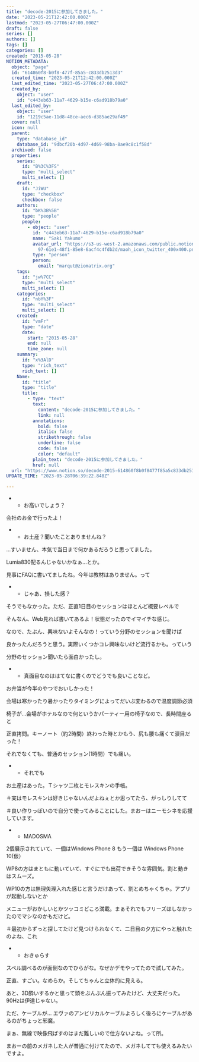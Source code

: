 ```yaml
---
title: "decode-2015に参加してきました。"
date: "2023-05-21T12:42:00.000Z"
lastmod: "2023-05-27T06:47:00.000Z"
draft: false
series: []
authors: []
tags: []
categories: []
created: "2015-05-28"
NOTION_METADATA:
  object: "page"
  id: "614860f8-b0f8-477f-85a5-c833db2513d3"
  created_time: "2023-05-21T12:42:00.000Z"
  last_edited_time: "2023-05-27T06:47:00.000Z"
  created_by:
    object: "user"
    id: "c443eb63-11a7-4629-b15e-c6ad918b79a0"
  last_edited_by:
    object: "user"
    id: "1219c5ae-11d8-48ce-aec6-d385ae29af49"
  cover: null
  icon: null
  parent:
    type: "database_id"
    database_id: "9dbcf20b-4d97-4d69-98ba-8ae9c8c1f58d"
  archived: false
  properties:
    series:
      id: "B%3C%3FS"
      type: "multi_select"
      multi_select: []
    draft:
      id: "JiWU"
      type: "checkbox"
      checkbox: false
    authors:
      id: "bK%3B%5B"
      type: "people"
      people:
        - object: "user"
          id: "c443eb63-11a7-4629-b15e-c6ad918b79a0"
          name: "Saki Yakumo"
          avatar_url: "https://s3-us-west-2.amazonaws.com/public.notion-static.com/3ad1c4\
            97-61e1-48f1-85e8-6acf4c4fdb2d/maoh_icon_twitter_400x400.png"
          type: "person"
          person:
            email: "marqut@ziomatrix.org"
    tags:
      id: "jw%7CC"
      type: "multi_select"
      multi_select: []
    categories:
      id: "nbY%3F"
      type: "multi_select"
      multi_select: []
    created:
      id: "vmFr"
      type: "date"
      date:
        start: "2015-05-28"
        end: null
        time_zone: null
    summary:
      id: "x%3AlD"
      type: "rich_text"
      rich_text: []
    Name:
      id: "title"
      type: "title"
      title:
        - type: "text"
          text:
            content: "decode-2015に参加してきました。"
            link: null
          annotations:
            bold: false
            italic: false
            strikethrough: false
            underline: false
            code: false
            color: "default"
          plain_text: "decode-2015に参加してきました。"
          href: null
  url: "https://www.notion.so/decode-2015-614860f8b0f8477f85a5c833db2513d3"
UPDATE_TIME: "2023-05-28T06:39:22.848Z"

---
```

<link rel="stylesheet" href="https://cdn.jsdelivr.net/npm/katex@0.16.2/dist/katex.min.css" integrity="sha384-bYdxxUwYipFNohQlHt0bjN/LCpueqWz13HufFEV1SUatKs1cm4L6fFgCi1jT643X" crossorigin="anonymous">

- * お高いでしょう？

会社のお金で行ったよ！

- * お土産？聞いたことありませんね？

…すいません、本気で当日まで何かあるだろうと思ってました。


Lumia830配るんじゃないかなぁ…とか。


見事にFAQに書いてましたね。今年は教材はありません。って

- * じゃあ、損した感？

そうでもなかった。ただ、正直1日目のセッションはほとんど概要レベルで


そんなん、Web見れば書いてあるよ！状態だったのでイマイチな感じ。


なので、たぶん、興味ないよそんなの！っていう分野のセッションを聞けば


良かったんだろうと思う。実際いくつかコレ興味ないけど流行るかも。っていう


分野のセッション聞いたら面白かったし。

- * 真面目なのははてなに書くのでどうでも良いことなど。

お弁当が今半のやつでおいしかった！


会場は寒かったり暑かったりタイミングによってだいぶ変わるので温度調節必須


椅子が…会場がホテルなので何というかパーティー用の椅子なので、長時間座ると


正直拷問。キーノート（約2時間）終わった時とかもう、尻も腰も痛くて涙目だった！


それでなくても、普通のセッション(1時間）でも痛い。

- * それでも

お土産はあった。Ｔシャツ二枚とモレスキンの手帳。


＃実はモレスキンは好きじゃないんだよねぇとか思ってたら、がっしりしてて


＃良い作りっぽいので自分で使ってみることにした。まおーはニーモシネを応援しています。

- * MADOSMA

2個展示されていて、一個はWindows Phone 8 もう一個は Windows Phone 10(仮）


WP8の方はまともに動いていて、すぐにでも出荷できそうな雰囲気。割と動きはスムーズ。


WP10の方は無理矢理入れた感じと言うだけあって、割とめちゃくちゃ。アプリが起動しないとか


メニューがおかしいとかツッコミどころ満載。まぁそれでもフリーズはしなかったのでマシなのかもだけど。


＃最初からずっと探してたけど見つけられなくて、二日目の夕方にやっと触れたのよね、これ

- * おきゅらす

スペル調べるのが面倒なのでひらがな。なぜかデモやってたので試してみた。


正直、すごい。なめらか。そしてちゃんと立体的に見える。


あと、3D酔いするかと思って頭をぶんぶん振ってみたけど、大丈夫だった。90Hzは伊達じゃない。


ただ、ケーブルが… エヴァのアンビリカルケーブルよろしく後ろにケーブルがあるのがちょっと邪魔。


まぁ、無線で映像飛ばすのはまだ難しいので仕方ないよね。って所。


まおーの前のメガネした人が普通に付けてたので、メガネしてても使えるみたいですよ。

